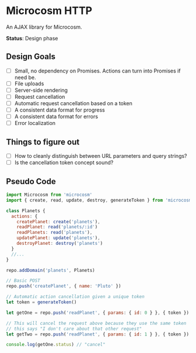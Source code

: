 # Microcosm HTTP

An AJAX library for Microcosm.

**Status**: Design phase

## Design Goals

- [ ] Small, no dependency on Promises. Actions can turn into Promises if need be.
- [ ] File uploads
- [ ] Server-side rendering
- [ ] Request cancellation
- [ ] Automatic request cancellation based on a token
- [ ] A consistent data format for progress
- [ ] A consistent data format for errors
- [ ] Error localization

## Things to figure out

- [ ] How to cleanly distinguish between URL parameters and query strings?
- [ ] Is the cancellation token concept sound?

## Pseudo Code

```javascript
import Microcosm from 'microcosm'
import { create, read, update, destroy, generateToken } from 'microcosm-http'

class Planets {
  actions: {
    createPlanet: create('planets'),
    readPlanet: read('planets/:id')
    readPlanets: read('planets'),
    updatePlanet: update('planets'),
    destroyPlanet: destroy('planets')
  }
  //...
}

repo.addDomain('planets', Planets)

// Basic POST
repo.push('createPlanet', { name: 'Pluto' })

// Automatic action cancellation given a unique token
let token = generateToken()

let getOne = repo.push('readPlanet', { params: { id: 0 } }, { token })

// This will cancel the request above because they use the same token
// this says "I don't care about that other request"
let getTwo = repo.push('readPlanet', { params: { id: 1 } }, { token })

console.log(getOne.status) // "cancel"
```
